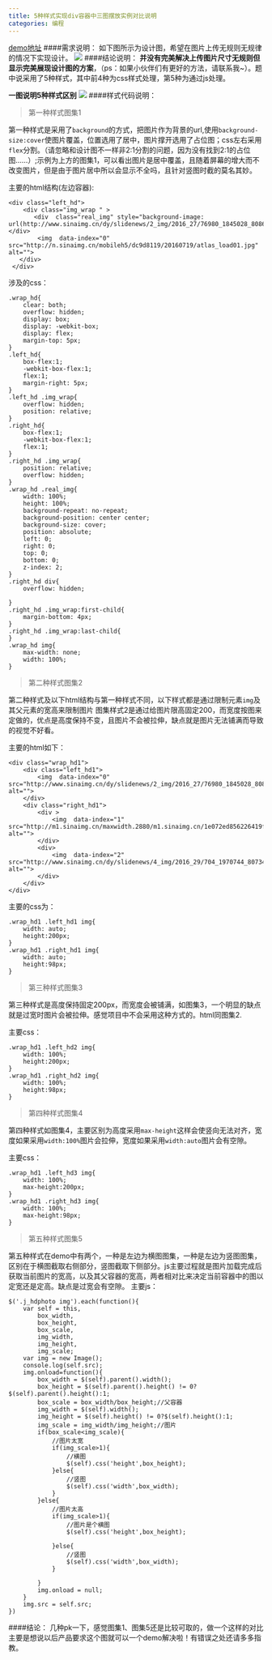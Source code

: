 ```yaml
---
title: 5种样式实现div容器中三图摆放实例对比说明
categories: 编程
---
```


[demo地址](http://cming.site/cm/threepics.html)
####需求说明：
如下图所示为设计图，希望在图片上传无规则无规律的情况下实现设计。
![](http://n.sinaimg.cn/mobileh5/01345b8f/20160721/QQTuPian20160721105556.jpg)
####结论说明：
**并没有完美解决上传图片尺寸无规则但显示完美展现设计图的方案**，（ps：如果小伙伴们有更好的方法，请联系我~）。题中说采用了5种样式，其中前4种为css样式处理，第5种为通过js处理。

**一图说明5种样式区别**
![](http://n.sinaimg.cn/mobileh5/01345b8f/20160721/three.jpg)
####样式代码说明：
>第一种样式图集1

第一种样式是采用了`background`的方式，把图片作为背景的url,使用`background-size:cover`使图片覆盖，位置选用了居中，图片撑开选用了占位图；css左右采用`flex`分割。（请忽略和设计图不一样非2:1分割的问题，因为没有找到2:1的占位图……）;示例为上方的图集1，可以看出图片是居中覆盖，且随着屏幕的增大而不改变图片，但是由于图片居中所以会显示不全吗，且针对竖图时截的莫名其妙。

主要的html结构(左边容器):
```
<div class="left_hd">
    <div class="img_wrap " >
       <div  class="real_img" style="background-image: url(http://www.sinaimg.cn/dy/slidenews/2_img/2016_27/76980_1845028_808632.jpg);"></div>
        <img  data-index="0" src="http://n.sinaimg.cn/mobileh5/dc9d8119/20160719/atlas_load01.jpg" alt="">
   </div>
 </div>
```
涉及的css：
```
.wrap_hd{
    clear: both;
    overflow: hidden;
    display: box;
    display: -webkit-box;
    display: flex;
    margin-top: 5px;
}
.left_hd{
    box-flex:1;
    -webkit-box-flex:1;
    flex:1;
    margin-right: 5px;
}
.left_hd .img_wrap{
    overflow: hidden;
    position: relative;
}
.right_hd{
    box-flex:1;
    -webkit-box-flex:1;
    flex:1;
}
.right_hd .img_wrap{
    position: relative;
    overflow: hidden;
}
.wrap_hd .real_img{
    width: 100%;
    height: 100%;
    background-repeat: no-repeat;
    background-position: center center;
    background-size: cover;
    position: absolute;
    left: 0;
    right: 0;
    top: 0;
    bottom: 0;
    z-index: 2;
}
.right_hd div{   
    overflow: hidden;

}
.right_hd .img_wrap:first-child{
    margin-bottom: 4px;
}
.right_hd .img_wrap:last-child{
}
.wrap_hd img{
    max-width: none;
    width: 100%;
} 
```

>第二种样式图集2

第二种样式及以下html结构与第一种样式不同，以下样式都是通过限制元素`img`及其父元素的宽高来限制图片
图集样式2是通过给图片限高固定200，而宽度按图来定做的，优点是高度保持不变，且图片不会被拉伸，缺点就是图片无法铺满而导致的视觉不好看。

主要的html如下：
```
<div class="wrap_hd1">
    <div class="left_hd1">
        <img  data-index="0" src="http://www.sinaimg.cn/dy/slidenews/2_img/2016_27/76980_1845028_808632.jpg" alt="">
    </div>
    <div class="right_hd1">
        <div >                                      
            <img  data-index="1" src="http://m1.sinaimg.cn/maxwidth.2880/m1.sinaimg.cn/1e072ed856226419f37c4e24b4e91b81_683_1024.jpg" alt="">
        </div>
        <div>
            <img  data-index="2" src="http://www.sinaimg.cn/dy/slidenews/4_img/2016_29/704_1970744_807346.jpg" alt="">
        </div>
    </div>     
</div>
```
主要的css为：
```
.wrap_hd1 .left_hd1 img{
    width: auto;
    height:200px;
}
.wrap_hd1 .right_hd1 img{
    width: auto;
    height:98px;
}
```
>第三种样式图集3

第三种样式是高度保持固定200px，而宽度会被铺满，如图集3，一个明显的缺点就是过宽时图片会被拉伸。感觉项目中不会采用这种方式的。html同图集2.

主要css：
```
.wrap_hd1 .left_hd2 img{
    width: 100%;
    height:200px;
}
.wrap_hd1 .right_hd2 img{
    width: 100%;
    height:98px;
}
```


>第四种样式图集4

第四种样式如图集4，主要区别为高度采用`max-height`这样会使竖向无法对齐，宽度如果采用`width:100%`图片会拉伸，宽度如果采用`width:auto`图片会有空隙。

主要css：
```
.wrap_hd1 .left_hd3 img{
    width: 100%;
    max-height:200px;
}
.wrap_hd1 .right_hd3 img{
    width: 100%;
    max-height:98px;
}
```
>第五种样式图集5

第五种样式在demo中有两个，一种是左边为横图图集，一种是左边为竖图图集，区别在于横图截取右侧部分，竖图截取下侧部分。js主要过程就是图片加载完成后获取当前图片的宽高，以及其父容器的宽高，两者相对比来决定当前容器中的图以定宽还是定高。缺点是过宽会有空隙。
主要js：
```
$('.j_hdphoto img').each(function(){
    var self = this,
        box_width,
        box_height,
        box_scale,
        img_width,
        img_height,
        img_scale;
    var img = new Image();
    console.log(self.src);
    img.onload=function(){
        box_width = $(self).parent().width();
        box_height = $(self).parent().height() != 0?$(self).parent().height():1;
        box_scale = box_width/box_height;//父容器
        img_width = $(self).width();
        img_height = $(self).height() != 0?$(self).height():1;
        img_scale = img_width/img_height;//图片
        if(box_scale<img_scale){
            //图片太宽
            if(img_scale>1){
                //横图
                $(self).css('height',box_height);
            }else{
                //竖图
                $(self).css('width',box_width);
            }
        }else{
            //图片太高
            if(img_scale>1){
                //图片是个横图
                $(self).css('height',box_height);
                
            }else{
                //竖图
                $(self).css('width',box_width);
            }
            
        }
        img.onload = null;
    }
    img.src = self.src;
})
```
####结论：
几种pk一下，感觉图集1、图集5还是比较可取的，做一个这样的对比主要是想说以后产品要求这个图就可以一个demo解决啦！有错误之处还请多多指教。